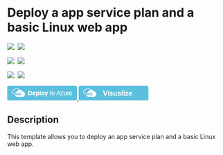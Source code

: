 # Deploy a app service plan and a basic Linux web app

<IMG SRC="https://azbotstorage.blob.core.windows.net/badges/101-webapp-basic-linux/PublicLastTestDate.svg" />&nbsp;
<IMG SRC="https://azbotstorage.blob.core.windows.net/badges/101-webapp-basic-linux/PublicDeployment.svg" />&nbsp;

<IMG SRC="https://azbotstorage.blob.core.windows.net/badges/101-webapp-basic-linux/FairfaxLastTestDate.svg" />&nbsp;
<IMG SRC="https://azbotstorage.blob.core.windows.net/badges/101-webapp-basic-linux/FairfaxDeployment.svg" />&nbsp;

<IMG SRC="https://azbotstorage.blob.core.windows.net/badges/101-webapp-basic-linux/BestPracticeResult.svg" />&nbsp;
<IMG SRC="https://azbotstorage.blob.core.windows.net/badges/101-webapp-basic-linux/CredScanResult.svg" />&nbsp;

<a href="https://portal.azure.com/#create/Microsoft.Template/uri/https%3A%2F%2Fgithub.com%2FAzure%2Fazure-quickstart-templates%2Ftree%2Fmaster%2F101-webapp-basic-linux%2Fazuredeploy.json" target="_blank">
<img src="https://raw.githubusercontent.com/Azure/azure-quickstart-templates/master/1-CONTRIBUTION-GUIDE/images/deploytoazure.png"/>
</a>
<a href="http://armviz.io/#/?load=https://github.com/Azure/azure-quickstart-templates/tree/master/101-webapp-basic-linux/azuredeploy.json" target="_blank">
<img src="https://raw.githubusercontent.com/Azure/azure-quickstart-templates/master/1-CONTRIBUTION-GUIDE/images/visualizebutton.png"/>
</a>

## Description
This template allows you to deploy an app service plan and a basic Linux web app. 


